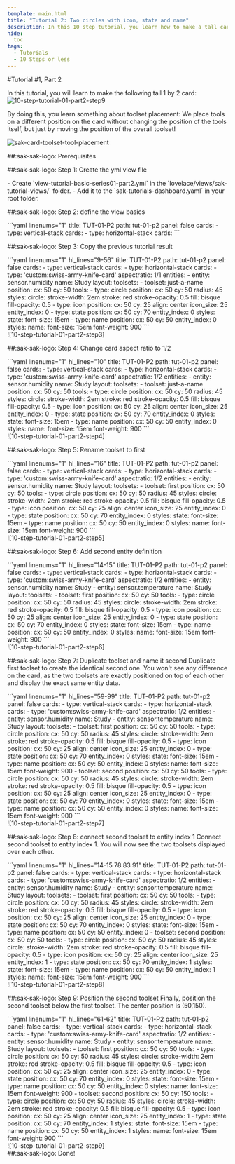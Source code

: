 ```yaml
---
template: main.html
title: "Tutorial 2: Two circles with icon, state and name"
description: In this 10 step tutorial, you learn how to make a tall card with two circles, and on top of that an icon, state and name of an entity.
hide:
  toc
tags:
  - Tutorials
  - 10 Steps or less
---
```


                       
#Tutorial \#1, Part 2

In this tutorial, you will learn to make the following tall 1 by 2 card:![10-step-tutorial-01-part2-step9]

By doing this, you learn something about toolset placement: We place tools on a different position on the card without changing the position of the tools itself, but just by moving the position of the overall toolset!

![sak-card-toolset-tool-placement]

##:sak-sak-logo: Prerequisites


##:sak-sak-logo: Step 1: Create the yml view file
<div class="grid-container-2" markdown>

<div class="grid-item" markdown>
- Create `view-tutorial-basic-series01-part2.yml` in the `lovelace/views/sak-tutorial-views/` folder.
- Add it to the `sak-tutorials-dashboard.yaml` in your root folder.
</div>

<div class="grid-item" markdown>
</div>
</div>

##:sak-sak-logo: Step 2: define the view basics
<div class="grid-container-2" markdown>

<div class="grid-item" markdown>
```yaml linenums="1"
title: TUT-01-P2
path: tut-01-p2
panel: false
cards:
- type: vertical-stack
  cards:
    - type: horizontal-stack
      cards:
```
</div>

<div class="grid-item" markdown>
</div>
</div>

      
##:sak-sak-logo: Step 3: Copy the previous tutorial result

<div class="grid-container-2" markdown>

<div class="grid-item" markdown>
```yaml linenums="1" hl_lines="9-56"
title: TUT-01-P2
path: tut-01-p2
panel: false
cards:
- type: vertical-stack
  cards:
    - type: horizontal-stack
      cards:
        - type: 'custom:swiss-army-knife-card'
          aspectratio: 1/1
          entities: 
            - entity: sensor.humidity
              name: Study
          layout:
            toolsets:
              - toolset: just-a-name
                position:
                  cx: 50
                  cy: 50
                tools:
                  - type: circle
                    position:
                      cx: 50
                      cy: 50
                      radius: 45
                    styles:
                      circle:
                        stroke-width: 2em
                        stroke: red
                        stroke-opacity: 0.5
                        fill: bisque
                        fill-opacity: 0.5
                  - type: icon
                    position:
                      cx: 50
                      cy: 25
                      align: center
                      icon_size: 25
                    entity_index: 0
                  - type: state
                    position:
                      cx: 50
                      cy: 70
                    entity_index: 0
                    styles:
                      state:
                        font-size: 15em
                  - type: name
                    position:
                      cx: 50
                      cy: 50
                    entity_index: 0
                    styles:
                      name:
                        font-size: 15em
                        font-weight: 900
```
</div>

<div class="grid-item" markdown>
![10-step-tutorial-01-part2-step3]
</div>
</div>

##:sak-sak-logo: Step 4: Change card aspect ratio to 1/2
<div class="grid-container-2" markdown>

<div class="grid-item" markdown>
```yaml linenums="1" hl_lines="10"
title: TUT-01-P2
path: tut-01-p2
panel: false
cards:
- type: vertical-stack
  cards:
    - type: horizontal-stack
      cards:
        - type: 'custom:swiss-army-knife-card'
          aspectratio: 1/2
          entities: 
            - entity: sensor.humidity
              name: Study
          layout:
            toolsets:
              - toolset: just-a-name
                position:
                  cx: 50
                  cy: 50
                tools:
                  - type: circle
                    position:
                      cx: 50
                      cy: 50
                      radius: 45
                    styles:
                      circle:
                        stroke-width: 2em
                        stroke: red
                        stroke-opacity: 0.5
                        fill: bisque
                        fill-opacity: 0.5
                  - type: icon
                    position:
                      cx: 50
                      cy: 25
                      align: center
                      icon_size: 25
                    entity_index: 0
                  - type: state
                    position:
                      cx: 50
                      cy: 70
                    entity_index: 0
                    styles:
                      state:
                        font-size: 15em
                  - type: name
                    position:
                      cx: 50
                      cy: 50
                    entity_index: 0
                    styles:
                      name:
                        font-size: 15em
                        font-weight: 900
```
</div>

<div class="grid-item" markdown>
![10-step-tutorial-01-part2-step4]
</div>
</div>

##:sak-sak-logo: Step 5: Rename toolset to first
<div class="grid-container-2" markdown>

<div class="grid-item" markdown>
```yaml linenums="1" hl_lines="16"
title: TUT-01-P2
path: tut-01-p2
panel: false
cards:
- type: vertical-stack
  cards:
    - type: horizontal-stack
      cards:
        - type: 'custom:swiss-army-knife-card'
          aspectratio: 1/2
          entities: 
            - entity: sensor.humidity
              name: Study
          layout:
            toolsets:
              - toolset: first
                position:
                  cx: 50
                  cy: 50
                tools:
                  - type: circle
                    position:
                      cx: 50
                      cy: 50
                      radius: 45
                    styles:
                      circle:
                        stroke-width: 2em
                        stroke: red
                        stroke-opacity: 0.5
                        fill: bisque
                        fill-opacity: 0.5
                  - type: icon
                    position:
                      cx: 50
                      cy: 25
                      align: center
                      icon_size: 25
                    entity_index: 0
                  - type: state
                    position:
                      cx: 50
                      cy: 70
                    entity_index: 0
                    styles:
                      state:
                        font-size: 15em
                  - type: name
                    position:
                      cx: 50
                      cy: 50
                    entity_index: 0
                    styles:
                      name:
                        font-size: 15em
                        font-weight: 900
```
</div>

<div class="grid-item" markdown>
![10-step-tutorial-01-part2-step5]
</div>
</div>

##:sak-sak-logo: Step 6: Add second entity definition
<div class="grid-container-2" markdown>

<div class="grid-item" markdown>
```yaml linenums="1" hl_lines="14-15"
title: TUT-01-P2
path: tut-01-p2
panel: false
cards:
- type: vertical-stack
  cards:
    - type: horizontal-stack
      cards:
        - type: 'custom:swiss-army-knife-card'
          aspectratio: 1/2
          entities: 
            - entity: sensor.humidity
              name: Study
            - entity: sensor.temperature
              name: Study
          layout:
            toolsets:
              - toolset: first
                position:
                  cx: 50
                  cy: 50
                tools:
                  - type: circle
                    position:
                      cx: 50
                      cy: 50
                      radius: 45
                    styles:
                      circle:
                        stroke-width: 2em
                        stroke: red
                        stroke-opacity: 0.5
                        fill: bisque
                        fill-opacity: 0.5
                  - type: icon
                    position:
                      cx: 50
                      cy: 25
                      align: center
                      icon_size: 25
                    entity_index: 0
                  - type: state
                    position:
                      cx: 50
                      cy: 70
                    entity_index: 0
                    styles:
                      state:
                        font-size: 15em
                  - type: name
                    position:
                      cx: 50
                      cy: 50
                    entity_index: 0
                    styles:
                      name:
                        font-size: 15em
                        font-weight: 900                        
```
</div>

<div class="grid-item" markdown>
![10-step-tutorial-01-part2-step6]
</div>
</div>

##:sak-sak-logo: Step 7: Duplicate toolset and name it second
Duplicate first toolset to create the identical second one. You won't see any difference on the card, as the two toolsets are exactly positioned on top of each other and display the exact same entity data.

<div class="grid-container-2" markdown>

<div class="grid-item" markdown>
```yaml linenums="1" hl_lines="59-99"
title: TUT-01-P2
path: tut-01-p2
panel: false
cards:
- type: vertical-stack
  cards:
    - type: horizontal-stack
      cards:
        - type: 'custom:swiss-army-knife-card'
          aspectratio: 1/2
          entities: 
            - entity: sensor.humidity
              name: Study
            - entity: sensor.temperature
              name: Study
          layout:
            toolsets:
              - toolset: first
                position:
                  cx: 50
                  cy: 50
                tools:
                  - type: circle
                    position:
                      cx: 50
                      cy: 50
                      radius: 45
                    styles:
                      circle:
                        stroke-width: 2em
                        stroke: red
                        stroke-opacity: 0.5
                        fill: bisque
                        fill-opacity: 0.5
                  - type: icon
                    position:
                      cx: 50
                      cy: 25
                      align: center
                      icon_size: 25
                    entity_index: 0
                  - type: state
                    position:
                      cx: 50
                      cy: 70
                    entity_index: 0
                    styles:
                      state:
                        font-size: 15em
                  - type: name
                    position:
                      cx: 50
                      cy: 50
                    entity_index: 0
                    styles:
                      name:
                        font-size: 15em
                        font-weight: 900    
              - toolset: second
                position:
                  cx: 50
                  cy: 50
                tools:
                  - type: circle
                    position:
                      cx: 50
                      cy: 50
                      radius: 45
                    styles:
                      circle:
                        stroke-width: 2em
                        stroke: red
                        stroke-opacity: 0.5
                        fill: bisque
                        fill-opacity: 0.5
                  - type: icon
                    position:
                      cx: 50
                      cy: 25
                      align: center
                      icon_size: 25
                    entity_index: 0
                  - type: state
                    position:
                      cx: 50
                      cy: 70
                    entity_index: 0
                    styles:
                      state:
                        font-size: 15em
                  - type: name
                    position:
                      cx: 50
                      cy: 50
                    entity_index: 0
                    styles:
                      name:
                        font-size: 15em
                        font-weight: 900    
```
</div>

<div class="grid-item" markdown>
![10-step-tutorial-01-part2-step7]
</div>

</div>

##:sak-sak-logo: Step 8: connect second toolset to entity index 1
Connect second toolset to entity index 1. You will now see the two toolsets displayed over each other.

<div class="grid-container-2" markdown>
<div class="grid-item" markdown>
```yaml linenums="1" hl_lines="14-15 78 83 91"
title: TUT-01-P2
path: tut-01-p2
panel: false
cards:
- type: vertical-stack
  cards:
    - type: horizontal-stack
      cards:
        - type: 'custom:swiss-army-knife-card'
          aspectratio: 1/2
          entities: 
            - entity: sensor.humidity
              name: Study
            - entity: sensor.temperature
              name: Study
          layout:
            toolsets:
              - toolset: first
                position:
                  cx: 50
                  cy: 50
                tools:
                  - type: circle
                    position:
                      cx: 50
                      cy: 50
                      radius: 45
                    styles:
                      circle:
                        stroke-width: 2em
                        stroke: red
                        stroke-opacity: 0.5
                        fill: bisque
                        fill-opacity: 0.5
                  - type: icon
                    position:
                      cx: 50
                      cy: 25
                      align: center
                      icon_size: 25
                    entity_index: 0
                  - type: state
                    position:
                      cx: 50
                      cy: 70
                    entity_index: 0
                    styles:
                      state:
                        font-size: 15em
                  - type: name
                    position:
                      cx: 50
                      cy: 50
                    entity_index: 0
              - toolset: second
                position:
                  cx: 50
                  cy: 50
                tools:
                  - type: circle
                    position:
                      cx: 50
                      cy: 50
                      radius: 45
                    styles:
                      circle:
                        stroke-width: 2em
                        stroke: red
                        stroke-opacity: 0.5
                        fill: bisque
                        fill-opacity: 0.5
                  - type: icon
                    position:
                      cx: 50
                      cy: 25
                      align: center
                      icon_size: 25
                    entity_index: 1
                  - type: state
                    position:
                      cx: 50
                      cy: 70
                    entity_index: 1
                    styles:
                      state:
                        font-size: 15em
                  - type: name
                    position:
                      cx: 50
                      cy: 50
                    entity_index: 1
                    styles:
                      name:
                        font-size: 15em
                        font-weight: 900
```
</div>

<div class="grid-item" markdown>
![10-step-tutorial-01-part2-step8]
</div>
</div>

##:sak-sak-logo: Step 9: Position the second toolset
Finally, position the second toolset below the first toolset. The center position is (50,150).

<div class="grid-container-2" markdown>
<div class="grid-item" markdown>
```yaml linenums="1" hl_lines="61-62"
title: TUT-01-P2
path: tut-01-p2
panel: false
cards:
- type: vertical-stack
  cards:
    - type: horizontal-stack
      cards:
        - type: 'custom:swiss-army-knife-card'
          aspectratio: 1/2
          entities: 
            - entity: sensor.humidity
              name: Study
            - entity: sensor.temperature
              name: Study
          layout:
            toolsets:
              - toolset: first
                position:
                  cx: 50
                  cy: 50
                tools:
                  - type: circle
                    position:
                      cx: 50
                      cy: 50
                      radius: 45
                    styles:
                      circle:
                        stroke-width: 2em
                        stroke: red
                        stroke-opacity: 0.5
                        fill: bisque
                        fill-opacity: 0.5
                  - type: icon
                    position:
                      cx: 50
                      cy: 25
                      align: center
                      icon_size: 25
                    entity_index: 0
                  - type: state
                    position:
                      cx: 50
                      cy: 70
                    entity_index: 0
                    styles:
                      state:
                        font-size: 15em
                  - type: name
                    position:
                      cx: 50
                      cy: 50
                    entity_index: 0
                    styles:
                      name:
                        font-size: 15em
                        font-weight: 900
              - toolset: second
                position:
                  cx: 50
                  cy: 150
                tools:
                  - type: circle
                    position:
                      cx: 50
                      cy: 50
                      radius: 45
                    styles:
                      circle:
                        stroke-width: 2em
                        stroke: red
                        stroke-opacity: 0.5
                        fill: bisque
                        fill-opacity: 0.5
                  - type: icon
                    position:
                      cx: 50
                      cy: 25
                      align: center
                      icon_size: 25
                    entity_index: 1
                  - type: state
                    position:
                      cx: 50
                      cy: 70
                    entity_index: 1
                    styles:
                      state:
                        font-size: 15em
                  - type: name
                    position:
                      cx: 50
                      cy: 50
                    entity_index: 1
                    styles:
                      name:
                        font-size: 15em
                        font-weight: 900
```
</div>

<div class="grid-item" markdown>
![10-step-tutorial-01-part2-step9]
</div>

</div>
##:sak-sak-logo: Done!

<!-- Image references -->

[10-step-tutorial-01-part2-step3]: ../assets/screenshots/10-step-tutorial-01-part1-step10.png
[10-step-tutorial-01-part2-step4]: ../assets/screenshots/10-step-tutorial-01-part2-step7.png
[10-step-tutorial-01-part2-step5]: ../assets/screenshots/10-step-tutorial-01-part2-step7.png
[10-step-tutorial-01-part2-step6]: ../assets/screenshots/10-step-tutorial-01-part2-step7.png
[10-step-tutorial-01-part2-step7]: ../assets/screenshots/10-step-tutorial-01-part2-step7.png
[10-step-tutorial-01-part2-step8]: ../assets/screenshots/10-step-tutorial-01-part2-step8.png
[10-step-tutorial-01-part2-step9]: ../assets/screenshots/10-step-tutorial-01-part2-step9.png


[sak-card-toolset-tool-placement]: ../assets/screenshots/sak-card-toolset-tool-placement-bluegrey.png